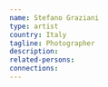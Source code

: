 ```yaml
---
name: Stefano Graziani
type: artist
country: Italy
tagline: Photographer
description:
related-persons:
connections:
---
```


